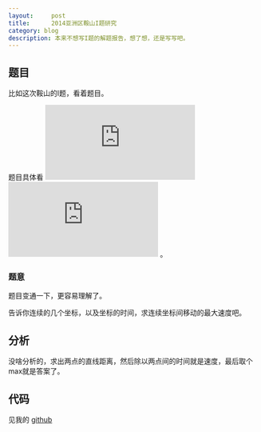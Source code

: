 ```yaml
---
layout:     post
title:      2014亚洲区鞍山I题研究
category: blog
description: 本来不想写I题的解题报告，想了想，还是写写吧。
---
```



## 题目

比如这次鞍山的I题，看着题目。

题目具体看 ![题目][i-problem-1] ![题目][i-problem-2] 。

### 题意

题目变通一下，更容易理解了。

告诉你连续的几个坐标，以及坐标的时间，求连续坐标间移动的最大速度吧。


## 分析

没啥分析的，求出两点的直线距离，然后除以两点间的时间就是速度，最后取个max就是答案了。


## 代码

见我的 [github][i-ac]

[i-problem-1]: http://tiankonguse.com/lab/cloudLink/baidupan.php?url=/1915453531/4288729342.jpg
[i-problem-2]: http://tiankonguse.com/lab/cloudLink/baidupan.php?url=/1915453531/1333581366.jpg
[i-ac]: https://github.com/tiankonguse/ACM/blob/master/2014/anshan/I.cpp
